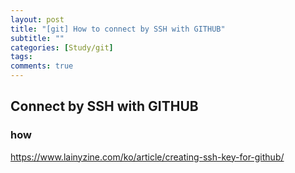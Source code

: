```yaml
---
layout: post
title: "[git] How to connect by SSH with GITHUB"
subtitle: ""
categories: [Study/git]
tags:
comments: true
---
```


## Connect by SSH with GITHUB
### how
https://www.lainyzine.com/ko/article/creating-ssh-key-for-github/
